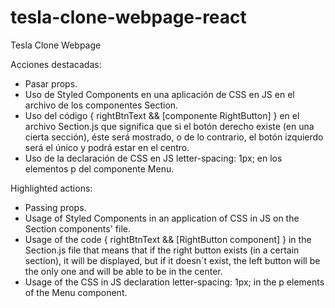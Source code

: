 # tesla-clone-webpage-react
Tesla Clone Webpage

Acciones destacadas:

- Pasar props.
- Uso de Styled Components en una aplicación de CSS en JS en el archivo de los componentes Section.
- Uso del código { rightBtnText && [componente RightButton] }
en el archivo Section.js que significa que si el botón derecho existe (en una cierta sección), éste será mostrado, o de lo contrario, el botón izquierdo será el único y podrá estar en el centro.
- Uso de la declaración de CSS en JS letter-spacing: 1px; en los elementos p del componente Menu.

Highlighted actions:

- Passing props.
- Usage of Styled Components in an application of CSS in JS on the Section components' file.
- Usage of the code { rightBtnText && [RightButton component] }
in the Section.js file that means that if the right button exists (in a certain section), it will be displayed, but if it doesn´t exist, the left button will be the only one and will be able to be in the center.
- Usage of the CSS in JS declaration letter-spacing: 1px; in the p elements of the Menu component.
